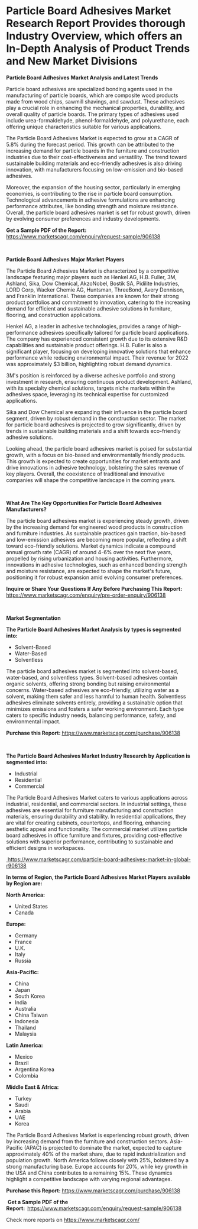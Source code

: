 <p><h1>Particle Board Adhesives Market Research Report Provides thorough Industry Overview, which offers an In-Depth Analysis of Product Trends and New Market Divisions</h1></p><p><strong>Particle Board Adhesives Market Analysis and Latest Trends</strong></p>
<p><p>Particle board adhesives are specialized bonding agents used in the manufacturing of particle boards, which are composite wood products made from wood chips, sawmill shavings, and sawdust. These adhesives play a crucial role in enhancing the mechanical properties, durability, and overall quality of particle boards. The primary types of adhesives used include urea-formaldehyde, phenol-formaldehyde, and polyurethane, each offering unique characteristics suitable for various applications.</p><p>The Particle Board Adhesives Market is expected to grow at a CAGR of 5.8% during the forecast period. This growth can be attributed to the increasing demand for particle boards in the furniture and construction industries due to their cost-effectiveness and versatility. The trend toward sustainable building materials and eco-friendly adhesives is also driving innovation, with manufacturers focusing on low-emission and bio-based adhesives.</p><p>Moreover, the expansion of the housing sector, particularly in emerging economies, is contributing to the rise in particle board consumption. Technological advancements in adhesive formulations are enhancing performance attributes, like bonding strength and moisture resistance. Overall, the particle board adhesives market is set for robust growth, driven by evolving consumer preferences and industry developments.</p></p>
<p><strong>Get a Sample PDF of the Report:&nbsp;</strong> <a href="https://www.marketscagr.com/enquiry/request-sample/906138?utm_campaign=2648&utm_medium=2&utm_source=Github&utm_content=ia&utm_term=21032025&utm_id=particle-board-adhesives">https://www.marketscagr.com/enquiry/request-sample/906138</a></p>
<p>&nbsp;</p>
<p><strong>Particle Board Adhesives Major Market Players</strong></p>
<p><p>The Particle Board Adhesives Market is characterized by a competitive landscape featuring major players such as Henkel AG, H.B. Fuller, 3M, Ashland, Sika, Dow Chemical, AkzoNobel, Bostik SA, Pidilite Industries, LORD Corp, Wacker Chemie AG, Huntsman, ThreeBond, Avery Dennison, and Franklin International. These companies are known for their strong product portfolios and commitment to innovation, catering to the increasing demand for efficient and sustainable adhesive solutions in furniture, flooring, and construction applications.</p><p>Henkel AG, a leader in adhesive technologies, provides a range of high-performance adhesives specifically tailored for particle board applications. The company has experienced consistent growth due to its extensive R&D capabilities and sustainable product offerings. H.B. Fuller is also a significant player, focusing on developing innovative solutions that enhance performance while reducing environmental impact. Their revenue for 2022 was approximately $3 billion, highlighting robust demand dynamics.</p><p>3M's position is reinforced by a diverse adhesive portfolio and strong investment in research, ensuring continuous product development. Ashland, with its specialty chemical solutions, targets niche markets within the adhesives space, leveraging its technical expertise for customized applications.</p><p>Sika and Dow Chemical are expanding their influence in the particle board segment, driven by robust demand in the construction sector. The market for particle board adhesives is projected to grow significantly, driven by trends in sustainable building materials and a shift towards eco-friendly adhesive solutions.</p><p>Looking ahead, the particle board adhesives market is poised for substantial growth, with a focus on bio-based and environmentally friendly products. This growth is expected to create opportunities for market entrants and drive innovations in adhesive technology, bolstering the sales revenue of key players. Overall, the coexistence of traditional and innovative companies will shape the competitive landscape in the coming years.</p></p>
<p>&nbsp;</p>
<p><strong>What Are The Key Opportunities For Particle Board Adhesives Manufacturers?</strong></p>
<p><p>The particle board adhesives market is experiencing steady growth, driven by the increasing demand for engineered wood products in construction and furniture industries. As sustainable practices gain traction, bio-based and low-emission adhesives are becoming more popular, reflecting a shift toward eco-friendly solutions. Market dynamics indicate a compound annual growth rate (CAGR) of around 4-6% over the next five years, propelled by rising urbanization and housing activities. Furthermore, innovations in adhesive technologies, such as enhanced bonding strength and moisture resistance, are expected to shape the market's future, positioning it for robust expansion amid evolving consumer preferences.</p></p>
<p><strong>Inquire or Share Your Questions If Any Before Purchasing This Report:</strong> <a href="https://www.marketscagr.com/enquiry/pre-order-enquiry/906138?utm_campaign=2648&utm_medium=2&utm_source=Github&utm_content=ia&utm_term=21032025&utm_id=particle-board-adhesives">https://www.marketscagr.com/enquiry/pre-order-enquiry/906138</a></p>
<p>&nbsp;</p>
<p><strong>Market Segmentation</strong></p>
<p><strong>The Particle Board Adhesives Market Analysis by types is segmented into:</strong></p>
<p><ul><li>Solvent-Based</li><li>Water-Based</li><li>Solventless</li></ul></p>
<p><p>The particle board adhesives market is segmented into solvent-based, water-based, and solventless types. Solvent-based adhesives contain organic solvents, offering strong bonding but raising environmental concerns. Water-based adhesives are eco-friendly, utilizing water as a solvent, making them safer and less harmful to human health. Solventless adhesives eliminate solvents entirely, providing a sustainable option that minimizes emissions and fosters a safer working environment. Each type caters to specific industry needs, balancing performance, safety, and environmental impact.</p></p>
<p><strong>Purchase this Report:&nbsp;</strong><a href="https://www.marketscagr.com/purchase/906138?utm_campaign=2648&utm_medium=2&utm_source=Github&utm_content=ia&utm_term=21032025&utm_id=particle-board-adhesives">https://www.marketscagr.com/purchase/906138</a></p>
<p>&nbsp;</p>
<p><strong>The Particle Board Adhesives Market Industry Research by Application is segmented into:</strong></p>
<p><ul><li>Industrial</li><li>Residential</li><li>Commercial</li></ul></p>
<p><p>The Particle Board Adhesives Market caters to various applications across industrial, residential, and commercial sectors. In industrial settings, these adhesives are essential for furniture manufacturing and construction materials, ensuring durability and stability. In residential applications, they are vital for creating cabinets, countertops, and flooring, enhancing aesthetic appeal and functionality. The commercial market utilizes particle board adhesives in office furniture and fixtures, providing cost-effective solutions with superior performance, contributing to sustainable and efficient designs in workspaces.</p></p>
<p><a href="https://www.marketscagr.com/particle-board-adhesives-market-in-global-r906138?utm_campaign=2648&utm_medium=2&utm_source=Github&utm_content=ia&utm_term=21032025&utm_id=particle-board-adhesives">&nbsp;https://www.marketscagr.com/particle-board-adhesives-market-in-global-r906138</a></p>
<p><strong>In terms of Region, the Particle Board Adhesives Market Players available by Region are:</strong></p>
<p>
    <p> <strong> North America: </strong>
        <ul>
            <li>United States</li>
            <li>Canada</li>
        </ul>
        </p> 
    <p> <strong> Europe: </strong>
        <ul>
            <li>Germany</li>
            <li>France</li>
            <li>U.K.</li>
            <li>Italy</li>
            <li>Russia</li>
        </ul>
        </p> 
    <p> <strong> Asia-Pacific: </strong>
        <ul>
            <li>China</li>
            <li>Japan</li>
            <li>South Korea</li>
            <li>India</li>
            <li>Australia</li>
            <li>China Taiwan</li>
            <li>Indonesia</li>
            <li>Thailand</li>
            <li>Malaysia</li>
        </ul>
        </p> 
    <p> <strong> Latin America: </strong>
        <ul>
            <li>Mexico</li>
            <li>Brazil</li>
            <li>Argentina Korea</li>
            <li>Colombia</li>
        </ul>
        </p> 
    <p> <strong> Middle East & Africa: </strong>
        <ul>
            <li>Turkey</li>
            <li>Saudi</li>
            <li>Arabia</li>
            <li>UAE</li>
            <li>Korea</li>
        </ul>
    </p>
    </p>
<p><p>The Particle Board Adhesives Market is experiencing robust growth, driven by increasing demand from the furniture and construction sectors. Asia-Pacific (APAC) is projected to dominate the market, expected to capture approximately 40% of the market share, due to rapid industrialization and population growth. North America follows closely with 25%, bolstered by a strong manufacturing base. Europe accounts for 20%, while key growth in the USA and China contributes to a remaining 15%. These dynamics highlight a competitive landscape with varying regional advantages.</p></p>
<p><strong>Purchase this Report: </strong><a href="https://www.marketscagr.com/purchase/906138?utm_campaign=2648&utm_medium=2&utm_source=Github&utm_content=ia&utm_term=21032025&utm_id=particle-board-adhesives">https://www.marketscagr.com/purchase/906138</a></p>
<p>&nbsp;<strong>Get a Sample PDF of the Report:&nbsp;&nbsp;</strong><a href="https://www.marketscagr.com/enquiry/request-sample/906138?utm_campaign=2648&utm_medium=2&utm_source=Github&utm_content=ia&utm_term=21032025&utm_id=particle-board-adhesives">https://www.marketscagr.com/enquiry/request-sample/906138</a></p>
<p><strong></strong></p>
<p>Check more reports on <a href="https://www.marketscagr.com/?utm_campaign=2648&utm_medium=2&utm_source=Github&utm_content=ia&utm_term=21032025&utm_id=particle-board-adhesives">https://www.marketscagr.com/</a></p>